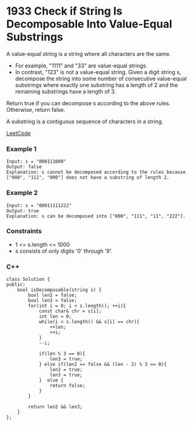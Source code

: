 # 1933 Check if String Is Decomposable Into Value-Equal Substrings

A value-equal string is a string where all characters are the same.

* For example, "1111" and "33" are value-equal strings.
* In contrast, "123" is not a value-equal string.
Given a digit string s, decompose the string into some number of consecutive value-equal substrings where exactly one substring has a length of 2 and the remaining substrings have a length of 3.

Return true if you can decompose s according to the above rules. Otherwise, return false.

A substring is a contiguous sequence of characters in a string.


[LeetCode](https://leetcode.cn/problems/check-if-string-is-decomposable-into-value-equal-substrings/)

### Example 1

```
Input: s = "000111000"
Output: false
Explanation: s cannot be decomposed according to the rules because ["000", "111", "000"] does not have a substring of length 2.
```

### Example 2

```
Input: s = "00011111222"
Output: true
Explanation: s can be decomposed into ["000", "111", "11", "222"].
```

### Constraints

* 1 <= s.length <= 1000
* s consists of only digits '0' through '9'.

### C++ 

```
class Solution {
public:
    bool isDecomposable(string s) {
        bool len2 = false;
        bool len3 = false;
        for(int i = 0; i < s.length(); ++i){
            const char& chr = s[i];
            int len = 0;
            while(i < s.length() && s[i] == chr){
                ++len;
                ++i;
            }
            --i;

            if(len % 3 == 0){
                len3 = true;
            } else if(len2 == false && (len - 2) % 3 == 0){
                len2 = true;
                len3 = true;
            }  else {
                return false;
            }
        }
        
        return len2 && len3;
    }
};
```